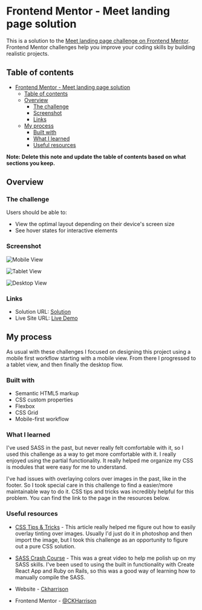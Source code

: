 # Frontend Mentor - Meet landing page solution

This is a solution to the [Meet landing page challenge on Frontend Mentor](https://www.frontendmentor.io/challenges/meet-landing-page-rbTDS6OUR). Frontend Mentor challenges help you improve your coding skills by building realistic projects. 

## Table of contents

- [Frontend Mentor - Meet landing page solution](#frontend-mentor---meet-landing-page-solution)
  - [Table of contents](#table-of-contents)
  - [Overview](#overview)
    - [The challenge](#the-challenge)
    - [Screenshot](#screenshot)
    - [Links](#links)
  - [My process](#my-process)
    - [Built with](#built-with)
    - [What I learned](#what-i-learned)
    - [Useful resources](#useful-resources)

**Note: Delete this note and update the table of contents based on what sections you keep.**

## Overview

### The challenge

Users should be able to:

- View the optimal layout depending on their device's screen size
- See hover states for interactive elements

### Screenshot


![Mobile View](/screenshots/mobile-design-screenshot.png)

![Tablet View](/screenshots/tablet-design-screenshot.png)

![Desktop View](/screenshots/desktop-design-screenshot.png)

### Links

- Solution URL: [Solution](https://your-solution-url.com)
- Live Site URL: [Live Demo](https://ckharrison.github.io/meet-landing-page)

## My process
As usual with these challenges I focused on designing this project using a mobile first workflow starting with a mobile view. From there I progressed to a tablet view, and then finally the desktop flow. 

### Built with

- Semantic HTML5 markup
- CSS custom properties
- Flexbox
- CSS Grid
- Mobile-first workflow
  
### What I learned
I've used SASS in the past, but never really felt comfortable with it, so I used this challenge as a way to get more comfortable with it. I really enjoyed using the partial functionality. It really helped me organize my CSS is modules that were easy for me to understand. 

I've had issues with overlaying colors over images in the past, like in the footer. So I took special care in this challenge to find a easier/more maintainable way to do it. CSS tips and tricks was incredibly helpful for this problem. You can find the link to the page in the resources below.

### Useful resources

- [CSS Tips & Tricks](https://css-tricks.com/apply-a-filter-to-a-background-image/) - This article really helped me figure out how to easily overlay tinting over images. Usually I'd just do it in photoshop and then import the image, but I took this challenge as an opportunity to figure out a pure CSS solution.
- [SASS Crash Course](https://www.youtube.com/watch?v=nu5mdN2JIwM) - This was a great video to help me polish up on my SASS skills. I've been used to using the built in functionality with Create React App and Ruby on Rails, so this was a good way of learning how to manually compile the SASS.
  

- Website - [Ckharrison](https://github.com/ckharrison)
- Frontend Mentor - [@CKHarrison](https://www.frontendmentor.io/profile/ckharrison)